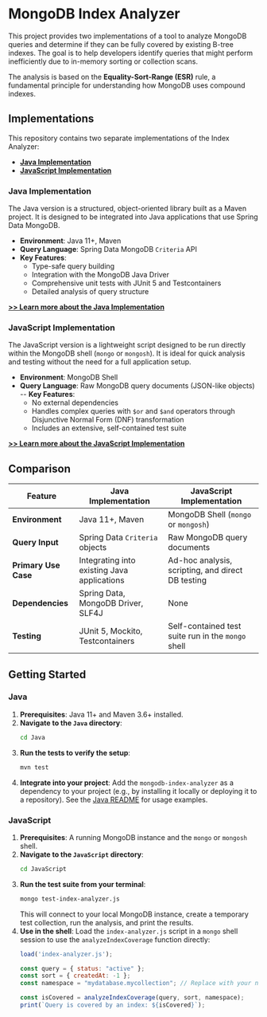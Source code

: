 # MongoDB Index Analyzer

This project provides two implementations of a tool to analyze MongoDB queries and determine if they can be fully covered by existing B-tree indexes. The goal is to help developers identify queries that might perform inefficiently due to in-memory sorting or collection scans.

The analysis is based on the **Equality-Sort-Range (ESR)** rule, a fundamental principle for understanding how MongoDB uses compound indexes.

## Implementations

This repository contains two separate implementations of the Index Analyzer:

-   **[Java Implementation](./Java/README.md)**
-   **[JavaScript Implementation](./JavaScript/README.md)**

### Java Implementation

The Java version is a structured, object-oriented library built as a Maven project. It is designed to be integrated into Java applications that use Spring Data MongoDB.

-   **Environment**: Java 11+, Maven
-   **Query Language**: Spring Data MongoDB `Criteria` API
-   **Key Features**:
    -   Type-safe query building
    -   Integration with the MongoDB Java Driver
    -   Comprehensive unit tests with JUnit 5 and Testcontainers
    -   Detailed analysis of query structure

**[>> Learn more about the Java Implementation](./Java/README.md)**

### JavaScript Implementation

The JavaScript version is a lightweight script designed to be run directly within the MongoDB shell (`mongo` or `mongosh`). It is ideal for quick analysis and testing without the need for a full application setup.

-   **Environment**: MongoDB Shell
-   **Query Language**: Raw MongoDB query documents (JSON-like objects)
--   **Key Features**:
    -   No external dependencies
    -   Handles complex queries with `$or` and `$and` operators through Disjunctive Normal Form (DNF) transformation
    -   Includes an extensive, self-contained test suite

**[>> Learn more about the JavaScript Implementation](./JavaScript/README.md)**

## Comparison

| Feature                  | Java Implementation                               | JavaScript Implementation                          |
| ------------------------ | ------------------------------------------------- | -------------------------------------------------- |
| **Environment**          | Java 11+, Maven                                   | MongoDB Shell (`mongo` or `mongosh`)               |
| **Query Input**          | Spring Data `Criteria` objects                    | Raw MongoDB query documents                        |
| **Primary Use Case**     | Integrating into existing Java applications       | Ad-hoc analysis, scripting, and direct DB testing  |
| **Dependencies**         | Spring Data, MongoDB Driver, SLF4J                | None                                               |
| **Testing**              | JUnit 5, Mockito, Testcontainers                  | Self-contained test suite run in the `mongo` shell |

## Getting Started

### Java

1.  **Prerequisites**: Java 11+ and Maven 3.6+ installed.
2.  **Navigate to the `Java` directory**:
    ```sh
    cd Java
    ```
3.  **Run the tests to verify the setup**:
    ```sh
    mvn test
    ```
4.  **Integrate into your project**: Add the `mongodb-index-analyzer` as a dependency to your project (e.g., by installing it locally or deploying it to a repository). See the [Java README](./Java/README.md) for usage examples.

### JavaScript

1.  **Prerequisites**: A running MongoDB instance and the `mongo` or `mongosh` shell.
2.  **Navigate to the `JavaScript` directory**:
    ```sh
    cd JavaScript
    ```
3.  **Run the test suite from your terminal**:
    ```sh
    mongo test-index-analyzer.js
    ```
    This will connect to your local MongoDB instance, create a temporary test collection, run the analysis, and print the results.
4.  **Use in the shell**: Load the `index-analyzer.js` script in a `mongo` shell session to use the `analyzeIndexCoverage` function directly:
    ```javascript
    load('index-analyzer.js');

    const query = { status: "active" };
    const sort = { createdAt: -1 };
    const namespace = "mydatabase.mycollection"; // Replace with your namespace

    const isCovered = analyzeIndexCoverage(query, sort, namespace);
    print(`Query is covered by an index: ${isCovered}`);
    ```